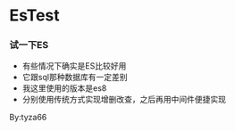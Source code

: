 # EsTest
### 试一下ES

- 有些情况下确实是ES比较好用
- 它跟sql那种数据库有一定差别
- 我这里使用的版本是es8
- 分别使用传统方式实现增删改查，之后再用中间件便捷实现

By:tyza66

